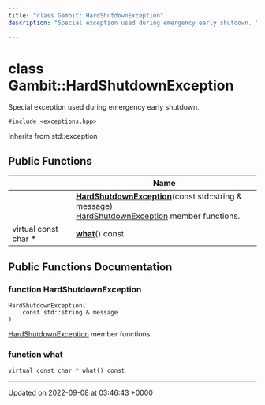 ```yaml
---
title: "class Gambit::HardShutdownException"
description: "Special exception used during emergency early shutdown. "

---
```


# class Gambit::HardShutdownException



Special exception used during emergency early shutdown. 


`#include <exceptions.hpp>`

Inherits from std::exception

## Public Functions

|                | Name           |
| -------------- | -------------- |
| | **[HardShutdownException](/documentation/code/classes/classgambit_1_1hardshutdownexception/#function-hardshutdownexception)**(const std::string & message)<br>[HardShutdownException](/documentation/code/classes/classgambit_1_1hardshutdownexception/) member functions.  |
| virtual const char * | **[what](/documentation/code/classes/classgambit_1_1hardshutdownexception/#function-what)**() const |

## Public Functions Documentation

### function HardShutdownException

```
HardShutdownException(
    const std::string & message
)
```

[HardShutdownException](/documentation/code/classes/classgambit_1_1hardshutdownexception/) member functions. 

### function what

```
virtual const char * what() const
```


-------------------------------

Updated on 2022-09-08 at 03:46:43 +0000